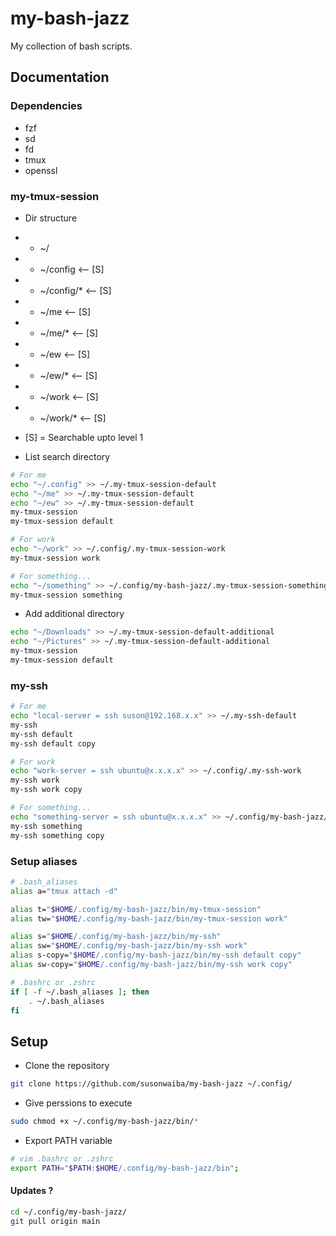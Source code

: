 # my-bash-jazz

My collection of bash scripts.


## Documentation

### Dependencies

- fzf
- sd
- fd
- tmux
- openssl

### my-tmux-session

- Dir structure
- - ~/

- - ~/config <-- [S]
- - ~/config/* <-- [S]

- - ~/me <-- [S]
- - ~/me/* <-- [S]

- - ~/ew <-- [S]
- - ~/ew/* <-- [S]

- - ~/work <-- [S]
- - ~/work/* <-- [S]

- [S] = Searchable upto level 1

- List search directory

```bash
# For me
echo "~/.config" >> ~/.my-tmux-session-default
echo "~/me" >> ~/.my-tmux-session-default
echo "~/ew" >> ~/.my-tmux-session-default
my-tmux-session
my-tmux-session default

# For work
echo "~/work" >> ~/.config/.my-tmux-session-work
my-tmux-session work

# For something...
echo "~/something" >> ~/.config/my-bash-jazz/.my-tmux-session-something
my-tmux-session something
```

- Add additional directory

```bash
echo "~/Downloads" >> ~/.my-tmux-session-default-additional
echo "~/Pictures" >> ~/.my-tmux-session-default-additional
my-tmux-session
my-tmux-session default
```

### my-ssh

```bash
# For me
echo "local-server = ssh suson@192.168.x.x" >> ~/.my-ssh-default
my-ssh
my-ssh default
my-ssh default copy

# For work
echo "work-server = ssh ubuntu@x.x.x.x" >> ~/.config/.my-ssh-work
my-ssh work
my-ssh work copy

# For something...
echo "something-server = ssh ubuntu@x.x.x.x" >> ~/.config/my-bash-jazz/.my-ssh-something
my-ssh something
my-ssh something copy
```

### Setup aliases

```bash
# .bash_aliases
alias a="tmux attach -d"

alias t="$HOME/.config/my-bash-jazz/bin/my-tmux-session"
alias tw="$HOME/.config/my-bash-jazz/bin/my-tmux-session work"

alias s="$HOME/.config/my-bash-jazz/bin/my-ssh"
alias sw="$HOME/.config/my-bash-jazz/bin/my-ssh work"
alias s-copy="$HOME/.config/my-bash-jazz/bin/my-ssh default copy"
alias sw-copy="$HOME/.config/my-bash-jazz/bin/my-ssh work copy"
```

```bash
# .bashrc or .zshrc
if [ -f ~/.bash_aliases ]; then
    . ~/.bash_aliases
fi
```

## Setup

- Clone the repository

```bash
git clone https://github.com/susonwaiba/my-bash-jazz ~/.config/
```

- Give perssions to execute

```bash
sudo chmod +x ~/.config/my-bash-jazz/bin/*
```

- Export PATH variable

```bash
# vim .bashrc or .zshrc
export PATH="$PATH:$HOME/.config/my-bash-jazz/bin";
```

#### Updates ?

```bash
cd ~/.config/my-bash-jazz/
git pull origin main
```

